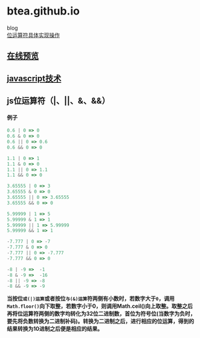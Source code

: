# btea.github.io
blog  
[位运算符具体实现操作](https://www.cnblogs.com/heluo/p/3422357.html)
## [在线预览](https://btea.github.io/)
## [javascript技术](http://www.ruanyifeng.com/blog/javascript/)
## js位运算符（|、||、&、&&）
#### 例子
 ```js
0.6 | 0 => 0     
0.6 & 0 => 0     
0.6 || 0 => 0.6     
0.6 && 0 => 0
 
1.1 | 0 => 1 
1.1 & 0 => 0  
1.1 || 0 => 1.1  
1.1 && 0 => 0
 
3.65555 | 0 => 3  
3.65555 & 0 => 0  
3.65555 || 0 => 3.65555  
3.65555 && 0 => 0

5.99999 | 1 => 5  
5.99999 & 1 => 1  
5.99999 || 1 => 5.99999  
5.99999 && 1 => 1
 
-7.777 | 0 => -7  
-7.777 & 0 => 0  
-7.777 || 0 => -7.777  
-7.777 && 0 => 0
 
 -8 | -9 =>  -1  
 -8 & -9 =>  -16  
 -8 || -9 => -8  
 -8 && -9 => -9
```
**当按位`或(|)运算`或者按位`与(&)运算`符两侧有小数时，若数字大于`0`，调用`Math.floor()`向下取整，若数字小于0，则调用Math.ceil()向上取整。取整之后再将位运算符两侧的数字均转化为32位二进制数，首位为符号位(当数字为负时，要先将负数转换为二进制补码)。转换为二进制之后，进行相应的位运算，得到的结果转换为10进制之后便是相应的结果。**
 

